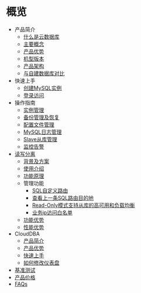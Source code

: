 # 概览


* 产品简介
    * [什么是云数据库](/udb-mysql/product/concepts)
    * [主要概念](/udb-mysql/product/Terminology)
    * [产品优势](/udb-mysql/product/superiority)
    * [机型版本](/udb-mysql/product/version)
    * [产品架构](/udb-mysql/product/architecture)
    * [与自建数据库对比](/udb-mysql/product/difference)
* 快速上手
    * [创建MySQL实例](/udb-mysql/quick/create)
    * [登录访问](/udb-mysql/quick/login)
* 操作指南
    * [实例管理](/udb-mysql/guide/instance)
    * [备份管理及恢复](/udb-mysql/guide/backup)
    * [配置文件管理](/udb-mysql/guide/config)
    * [MySQL日志管理](/udb-mysql/guide/log)
    * [Slave从库管理](/udb-mysql/guide/slave)
    * [监控告警](/udb-mysql/guide/monitor)
* [读写分离](/udb-mysql/rwrouter/rwrouter)
    * [背景及方案](/udb-mysql/rwrouter/scheme)
    * [使用介绍](/udb-mysql/rwrouter/guide)
    * [功能原理](/udb-mysql/rwrouter/theory)
    * 管理功能
        * [SQL自定义路由](/udb-mysql/rwrouter/manage/sql)
        * [查看上一条SQL路由目的地](/udb-mysql/rwrouter/manage/destination)
        * [Read-Only模式支持从库的高可用和负载均衡](/udb-mysql/rwrouter/manage/read)
        * [业务ip访问白名单](/udb-mysql/rwrouter/manage/access)
    * [功能优势](/udb-mysql/rwrouter/superiority)
    * [性能优势](/udb-mysql/rwrouter/performance)
* CloudDBA
    * [产品简介](/udb-mysql/clouddba/product)
    * [产品优势](/udb-mysql/clouddba/superiority)
    * [快速上手](/udb-mysql/clouddba/quick)
    * [如何修改仪表盘](/udb-mysql/clouddba/guide)
* [基准测试](/udb-mysql/test)
* [产品价格](/udb-mysql/price)
* [FAQs](/udb-mysql/faqs)
    
    
        
